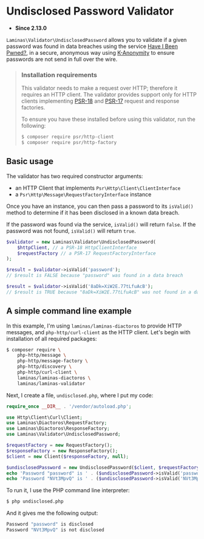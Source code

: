 # Undisclosed Password Validator

- **Since 2.13.0**

`Laminas\Validator\UndisclosedPassword` allows you to validate if a given password was found in data breaches using the service [Have I Been Pwned?](https://www.haveibeenpwned.com), in a secure, anonymous way using [K-Anonymity](https://www.troyhunt.com/ive-just-launched-pwned-passwords-version-2) to ensure passwords are not send in full over the wire.

<!-- markdownlint-disable-next-line MD001 -->
> ### Installation requirements
>
> This validator needs to make a request over HTTP; therefore it requires an HTTP client. The validator provides support only for HTTP clients implementing [PSR-18](https://www.php-fig.org/psr/psr-18/) and [PSR-17](https://www.php-fig.org/psr/psr-17/) request and response factories.
>
> To ensure you have these installed before using this validator, run the following:
>
> ```bash
> $ composer require psr/http-client
> $ composer require psr/http-factory
> ```

## Basic usage

The validator has two required constructor arguments:

- an HTTP Client that implements `Psr\Http\Client\ClientInterface`
- a `Psr\Http\Message\RequestFactoryInterface` instance

Once you have an instance, you can then pass a password to its `isValid()` method to determine if it has been disclosed in a known data breach.

If the password was found via the service, `isValid()` will return `false`. If the password was not found, `isValid()` will return `true`.

```php
$validator = new Laminas\Validator\UndisclosedPassword(
    $httpClient, // a PSR-18 HttpClientInterface
    $requestFactory // a PSR-17 RequestFactoryInterface
);

$result = $validator->isValid('password');
// $result is FALSE because "password" was found in a data breach

$result = $validator->isValid('8aDk=XiW2E.77tLfuAcB');
// $result is TRUE because "8aDk=XiW2E.77tLfuAcB" was not found in a data breach
```

## A simple command line example

In this example, I'm using `laminas/laminas-diactoros` to provide HTTP messages, and `php-http/curl-client` as the HTTP client. Let's begin with installation of all required packages:

```bash
$ composer require \
    php-http/message \
    php-http/message-factory \
    php-http/discovery \
    php-http/curl-client \
    laminas/laminas-diactoros \
    laminas/laminas-validator
```

Next, I create a file, `undisclosed.php`, where I put my code:

```php
require_once __DIR__ . '/vendor/autoload.php';

use Http\Client\Curl\Client;
use Laminas\Diactoros\RequestFactory;
use Laminas\Diactoros\ResponseFactory;
use Laminas\Validator\UndisclosedPassword;

$requestFactory = new RequestFactory();
$responseFactory = new ResponseFactory();
$client = new Client($responseFactory, null);

$undisclosedPassword = new UndisclosedPassword($client, $requestFactory);
echo 'Password "password" is ' . ($undisclosedPassword->isValid('password') ? 'not disclosed' : 'disclosed') . PHP_EOL;
echo 'Password "NVt3MpvQ" is ' . ($undisclosedPassword->isValid('NVt3MpvQ') ? 'not disclosed' : 'disclosed') . PHP_EOL;
```

To run it, I use the PHP command line interpreter:

```bash
$ php undisclosed.php
```

And it gives me the following output:

```bash
Password "password" is disclosed
Password "NVt3MpvQ" is not disclosed
```
